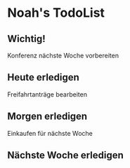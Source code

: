 # Noah's TodoList

## Wichtig!
Konferenz nächste Woche vorbereiten

## Heute erledigen
Freifahrtanträge bearbeiten

## Morgen erledigen
Einkaufen für nächste Woche

## Nächste Woche erledigen
